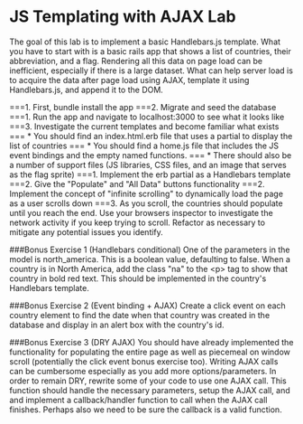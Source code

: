 # JS Templating with AJAX Lab
The goal of this lab is to implement a basic Handlebars.js template.  What you have to start with is a basic rails app that shows a list of countries, their abbreviation, and a flag.  Rendering all this data on page load can be inefficient, especially if there is a large dataset.  What can help server load is to acquire the data after page load using AJAX, template it using Handlebars.js, and append it to the DOM.

===1. First, bundle install the app
===2. Migrate and seed the database
===1. Run the app and navigate to localhost:3000 to see what it looks like
===3. Investigate the current templates and become familiar what exists
===	* You should find an index.html.erb file that uses a partial to display the list of countries
===	* You should find a home.js file that includes the JS event bindings and the empty named functions.
===	* There should also be a number of support files (JS libraries, CSS files, and an image that serves as the flag sprite)
===1. Implement the erb partial as a Handlebars template
===2. Give the "Populate" and "All Data" buttons functionality
===2. Implement the concept of "infinite scrolling" to dynamically load the page as a user scrolls down
===3. As you scroll, the countries should populate until you reach the end.  Use your browsers inspector to investigate the network activity if you keep trying to scroll.  Refactor as necessary to mitigate any potential issues you identify.


###Bonus Exercise 1 (Handlebars conditional)
One of the parameters in the model is north_america.  This is a boolean value, defaulting to false.  When a country is in North America, add the class "na" to the &lt;p&gt; tag to show that country in bold red text.  This should be implemented in the country's Handlebars template.

###Bonus Exercise 2 (Event binding + AJAX)
Create a click event on each country element to find the date when that country was created in the database and display in an alert box with the country's id.

###Bonus Exercise 3 (DRY AJAX)
You should have already implemented the functionality for populating the entire page as well as piecemeal on window scroll (potentially the click event bonus exercise too).  Writing AJAX calls can be cumbersome especially as you add more options/parameters.  In order to remain DRY, rewrite some of your code to use one AJAX call.  This function should handle the necessary parameters, setup the AJAX call, and and implement a callback/handler function to call when the AJAX call finishes.  Perhaps also we need to be sure the callback is a valid function.
